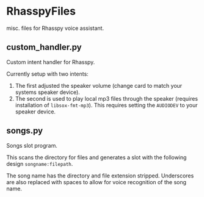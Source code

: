 # RhasspyFiles
misc. files for Rhasspy voice assistant.


## custom_handler.py
Custom intent handler for Rhasspy.

Currently setup with two intents:
  1) The first adjusted the speaker volume (change card to match your systems speaker device).
  2) The second is used to play local mp3 files through the speaker (requires installation of `libsox-fmt-mp3`).  This requires setting the `AUDIODEV` to your speaker device.
  
## songs.py
Songs slot program.

This scans the directory for files and generates a slot with the following design `songname:filepath`.

The song name has the directory and file extension stripped.  Underscores are also replaced with spaces to allow for voice recognition of the song name.
